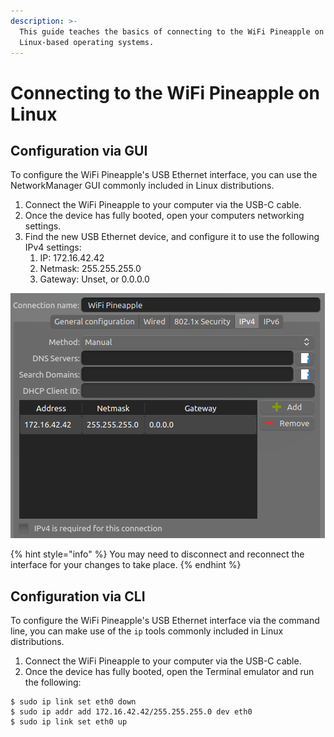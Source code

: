 ```yaml
---
description: >-
  This guide teaches the basics of connecting to the WiFi Pineapple on
  Linux-based operating systems.
---
```


# Connecting to the WiFi Pineapple on Linux

## Configuration via GUI

To configure the WiFi Pineapple's USB Ethernet interface, you can use the NetworkManager GUI commonly included in Linux distributions.

1. Connect the WiFi Pineapple to your computer via the USB-C cable.
2. Once the device has fully booted, open your computers networking settings.
3. Find the new USB Ethernet device, and configure it to use the following IPv4 settings:
   1. IP: 172.16.42.42
   2. Netmask: 255.255.255.0
   3. Gateway: Unset, or 0.0.0.0

![](../.gitbook/assets/image%20%282%29.png)

{% hint style="info" %}
You may need to disconnect and reconnect the interface for your changes to take place.
{% endhint %}

## Configuration via CLI

To configure the WiFi Pineapple's USB Ethernet interface via the command line, you can make use of the `ip` tools commonly included in Linux distributions.

1. Connect the WiFi Pineapple to your computer via the USB-C cable.
2. Once the device has fully booted, open the Terminal emulator and run the following:

```text
$ sudo ip link set eth0 down
$ sudo ip addr add 172.16.42.42/255.255.255.0 dev eth0
$ sudo ip link set eth0 up
```



